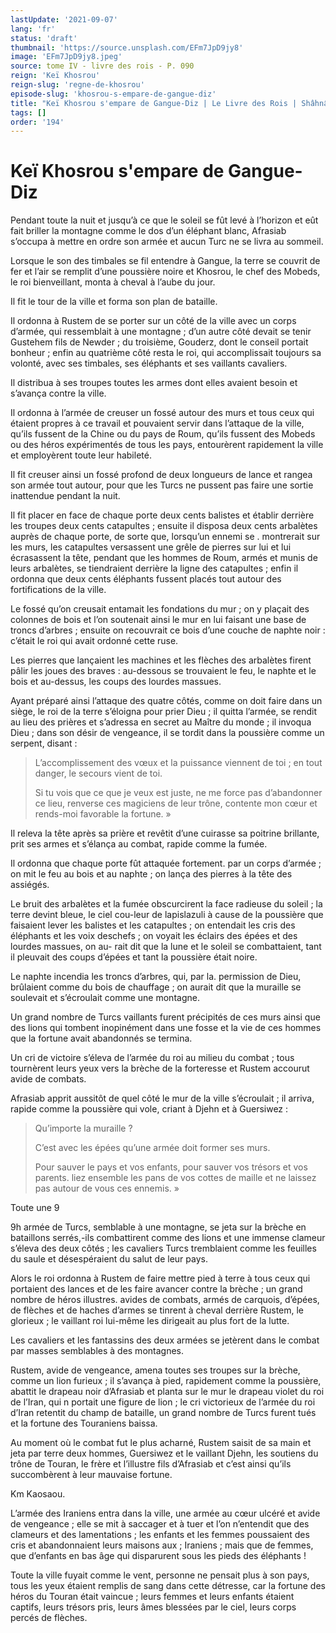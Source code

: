 ```yaml
---
lastUpdate: '2021-09-07'
lang: 'fr'
status: 'draft'
thumbnail: 'https://source.unsplash.com/EFm7JpD9jy8'
image: 'EFm7JpD9jy8.jpeg'
source: tome IV - livre des rois - P. 090
reign: 'Keï Khosrou'
reign-slug: 'regne-de-khosrou'
episode-slug: 'khosrou-s-empare-de-gangue-diz'
title: "Keï Khosrou s'empare de Gangue-Diz | Le Livre des Rois | Shâhnâmeh"
tags: []
order: '194'
---
```


<!-- LTeX: language=fr -->

# Keï Khosrou s'empare de Gangue-Diz

Pendant toute la nuit et jusqu’à ce que le soleil se fût levé à l’horizon et eût fait briller la montagne comme le dos d’un éléphant blanc, Afrasiab s’occupa à mettre en ordre son armée et aucun Turc ne se livra au sommeil.

Lorsque le son des timbales se fil entendre à Gangue, la terre se couvrit de fer et l’air se remplit d’une poussière noire et Khosrou, le chef des Mobeds, le roi bienveillant, monta à cheval à l’aube du jour.

Il fit le tour de la ville et forma son plan de bataille.

Il ordonna à Rustem de se porter sur un côté de la ville avec un corps d’armée, qui ressemblait à une montagne ; d’un autre côté devait se tenir Gustehem fils de Newder ; du troisième, Gouderz, dont le conseil portait bonheur ; enfin au quatrième côté resta le roi, qui accomplissait toujours sa volonté, avec ses timbales, ses éléphants et ses vaillants cavaliers.

Il distribua à ses troupes toutes les armes dont elles avaient besoin et s’avança contre la ville.

Il ordonna à l’armée de creuser un fossé autour des murs et tous ceux qui étaient propres à ce travail et pouvaient servir dans l’attaque de la ville, qu’ils fussent de la Chine ou du pays de Roum, qu’ils fussent des Mobeds ou des héros expérimentés de tous les pays, entourèrent rapidement la ville et employèrent toute leur habileté.

Il fit creuser ainsi un fossé profond de deux longueurs de lance et rangea son armée tout autour, pour que les Turcs ne pussent pas faire une sortie inattendue pendant la nuit.

Il fit placer en face de chaque porte deux cents balistes et établir derrière les troupes deux cents catapultes ; ensuite il disposa deux cents arbalètes auprès de chaque porte, de sorte que, lorsqu’un ennemi se
. montrerait sur les murs, les catapultes versassent une grêle de pierres sur lui et lui écrasassent la tête, pendant que les hommes de Roum, armés et munis de leurs arbalètes, se tiendraient derrière la ligne des catapultes ; enfin il ordonna que deux cents éléphants fussent placés tout autour des fortifications de la ville.

Le fossé qu’on creusait entamait les fondations du mur ; on y plaçait des colonnes de bois et l’on soutenait ainsi le mur en lui faisant une base de troncs d’arbres ; ensuite on recouvrait ce bois d’une couche de naphte noir : c’était le roi qui avait ordonné cette ruse.

Les pierres que lançaient les machines et les flèches des arbalètes firent pâlir les joues des braves : au-dessous se trouvaient le feu, le naphte et le bois et au-dessus, les coups des lourdes massues.

Ayant préparé ainsi l’attaque des quatre côtés, comme on doit faire dans un siège, le roi de la terre s’éloigna pour prier Dieu ; il quitta l’armée, se rendit au lieu des prières et s’adressa en secret au Maître du monde ; il invoqua Dieu ; dans son désir de vengeance, il se tordit dans la poussière comme un serpent, disant :

> L’accomplissement des vœux et la puissance viennent de toi ; en tout danger, le secours vient de toi.
>
> Si tu vois que ce que je veux est juste, ne me force pas d’abandonner ce lieu, renverse ces magiciens de leur trône, contente mon cœur et rends-moi favorable la fortune. »

Il releva la tête après sa prière et revêtit d’une cuirasse sa poitrine brillante, prit ses armes et s’élança au combat, rapide comme la fumée.

Il ordonna que chaque porte fût attaquée fortement. par un corps d’armée ; on mit le feu au bois et au naphte ; on lança des pierres à la tête des assiégés.

Le bruit des arbalètes et la fumée obscurcirent la face radieuse du soleil ; la terre devint bleue, le ciel cou-leur de lapislazuli à cause de la poussière que faisaient lever les balistes et les catapultes ; on entendait les cris des éléphants et les voix deschefs ; on voyait les éclairs des épées et des lourdes massues, on au-
rait dit que la lune et le soleil se combattaient, tant il pleuvait des coups d’épées et tant la poussière était noire.

Le naphte incendia les troncs d’arbres, qui, par la. permission de Dieu, brûlaient comme du bois de chauffage ; on aurait dit que la muraille se soulevait et s’écroulait comme une montagne.

Un grand nombre de Turcs vaillants furent précipités de ces murs ainsi que des lions qui tombent inopinément dans une fosse et la vie de ces hommes que la fortune avait abandonnés se termina.

Un cri de victoire s’éleva de l’armée du roi au milieu du combat ; tous tournèrent leurs yeux vers la brèche de la forteresse et Rustem accourut avide de combats.

Afrasiab apprit aussitôt de quel côté le mur de la ville s’écroulait ; il arriva, rapide comme la poussière qui vole, criant à Djehn et à Guersiwez :

> Qu’importe la muraille ?
>
> C’est avec les épées qu’une armée doit former ses murs.
>
> Pour sauver le pays et vos enfants, pour sauver vos trésors et vos parents. liez ensemble les pans de vos cottes de maille et ne laissez pas autour de vous ces ennemis. »

Toute une
9

9h armée de Turcs, semblable à une montagne, se jeta sur la brèche en bataillons serrés,-ils combattirent comme des lions et une immense clameur s’éleva des deux côtés ; les cavaliers Turcs tremblaient comme les feuilles du saule et désespéraient du salut de leur pays.

Alors le roi ordonna à Rustem de faire mettre pied à terre à tous ceux qui portaient des lances et de les faire avancer contre la brèche ; un grand nombre de héros illustres. avides de combats, armés de carquois, d’épées, de flèches et de haches d’armes se tinrent à cheval derrière Rustem, le glorieux ; le vaillant roi lui-même les dirigeait au plus fort de la lutte.

Les cavaliers et les fantassins des deux armées se jetèrent dans le combat par masses semblables à des montagnes.

Rustem, avide de vengeance, amena toutes ses troupes sur la brèche, comme un lion furieux ; il s’avança à pied, rapidement comme la poussière, abattit le drapeau noir d’Afrasiab et planta sur le mur le drapeau violet du roi de l’Iran, qui n portait une figure de lion ; le cri victorieux de l’armée du roi d’Iran retentit du champ de bataille, un grand nombre de Turcs furent tués et la fortune des Touraniens baissa.

Au moment où le combat fut le plus acharné, Rustem saisit de sa main et jeta par terre deux hommes, Guersiwez et le vaillant Djehn, les soutiens du trône de Touran, le frère et l’illustre fils d’Afrasiab et c’est ainsi qu’ils succombèrent à leur mauvaise fortune.

Km Kaosaou.

L’armée des Iraniens entra dans la ville, une armée au cœur ulcéré et avide de vengeance ; elle se mit à saccager et à tuer et l’on n’entendit que des clameurs et des lamentations ; les enfants et les femmes poussaient des cris et abandonnaient leurs maisons aux ; Iraniens ; mais que de femmes, que d’enfants en bas âge qui disparurent sous les pieds des éléphants !

Toute la ville fuyait comme le vent, personne ne pensait plus à son pays, tous les yeux étaient remplis de sang dans cette détresse, car la fortune des héros du Touran était vaincue ; leurs femmes et leurs enfants étaient captifs, leurs trésors pris, leurs âmes blessées par le ciel, leurs corps percés de flèches.
